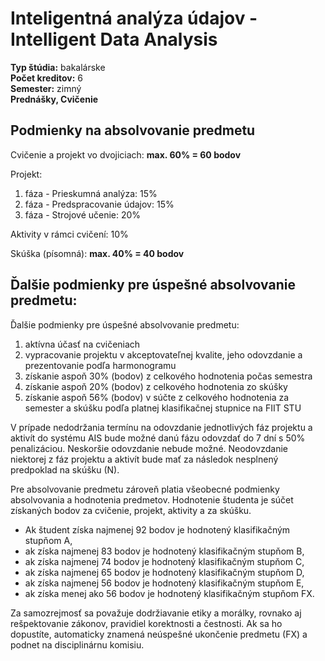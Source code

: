 # Inteligentná analýza údajov - Intelligent Data Analysis
**Typ štúdia:** bakalárske  
**Počet kreditov:** 6  
**Semester:** zimný     
**Prednášky, Cvičenie**     

## Podmienky na absolvovanie predmetu
Cvičenie a projekt vo dvojiciach: **max. 60% = 60 bodov**

Projekt:
1. fáza - Prieskumná analýza: 15%
2. fáza - Predspracovanie údajov: 15%
3. fáza - Strojové učenie: 20%

Aktivity v rámci cvičení: 10%

Skúška (písomná): **max. 40% = 40 bodov**

## Ďalšie podmienky pre úspešné absolvovanie predmetu:
Ďalšie podmienky pre úspešné absolvovanie predmetu:
1. aktívna účasť na cvičeniach
2. vypracovanie projektu v akceptovateľnej kvalite, jeho odovzdanie a prezentovanie podľa harmonogramu
3. získanie aspoň 30% (bodov) z celkového hodnotenia počas semestra
4. získanie aspoň 20% (bodov) z celkového hodnotenia zo skúšky
5. získanie aspoň 56% (bodov) v súčte z celkového hodnotenia za semester a skúšku podľa platnej klasifikačnej stupnice na FIIT STU

V prípade nedodržania termínu na odovzdanie jednotlivých fáz projektu a aktivít do systému AIS bude možné danú fázu odovzdať do 7 dní s 50% penalizáciou. Neskoršie odovzdanie nebude možné. Neodovzdanie niektorej z fáz projektu a aktivít bude mať za následok nesplnený predpoklad na skúšku (N).

Pre absolvovanie predmetu zároveň platia všeobecné podmienky absolvovania a hodnotenia predmetov. Hodnotenie študenta je súčet získaných bodov za cvičenie, projekt, aktivity a za skúšku. 

- Ak študent získa najmenej 92 bodov je hodnotený klasifikačným stupňom A, 
- ak získa najmenej 83 bodov je hodnotený klasifikačným stupňom B, 
- ak získa najmenej 74 bodov je hodnotený klasifikačným stupňom C, 
- ak získa najmenej 65 bodov je hodnotený klasifikačným stupňom D, 
- ak získa najmenej 56 bodov je hodnotený klasifikačným stupňom E, 
- ak získa menej ako 56 bodov je hodnotený klasifikačným stupňom FX. 

Za samozrejmosť sa považuje dodržiavanie etiky a morálky, rovnako aj rešpektovanie zákonov, pravidiel korektnosti a čestnosti.
Ak sa ho dopustíte, automaticky znamená neúspešné ukončenie predmetu (FX) a podnet na disciplinárnu komisiu.
